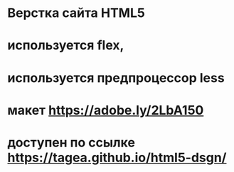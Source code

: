 # Верстка сайта HTML5
# используется flex,
# используется предпроцессор less

# макет https://adobe.ly/2LbA150

# доступен по ссылке https://tagea.github.io/html5-dsgn/
